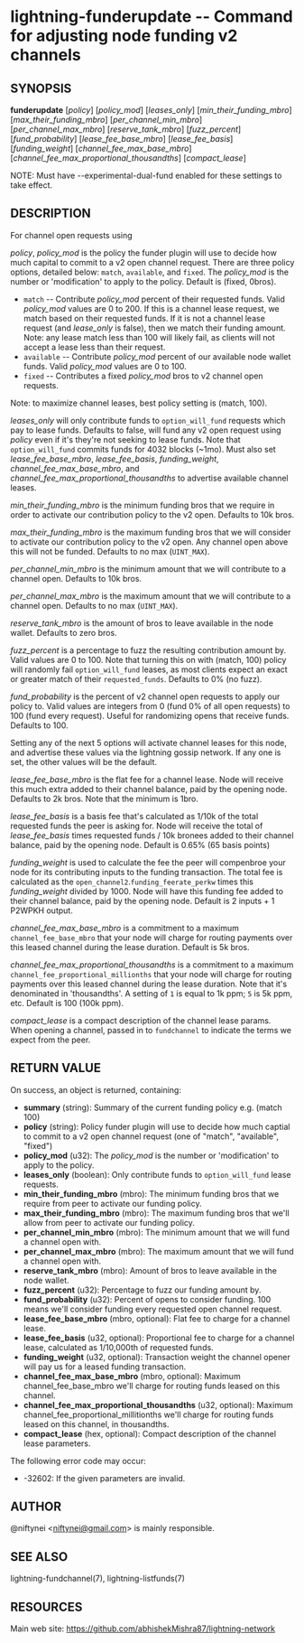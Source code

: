 lightning-funderupdate -- Command for adjusting node funding v2 channels
========================================================================

SYNOPSIS
--------

**funderupdate** [*policy*] [*policy_mod*] [*leases_only*] [*min_their_funding_mbro*] [*max_their_funding_mbro*] [*per_channel_min_mbro*] [*per_channel_max_mbro*] [*reserve_tank_mbro*] [*fuzz_percent*] [*fund_probability*] [*lease_fee_base_mbro*] [*lease_fee_basis*] [*funding_weight*] [*channel_fee_max_base_mbro*] [*channel_fee_max_proportional_thousandths*] [*compact_lease*]

NOTE: Must have --experimental-dual-fund enabled for these settings to take effect.

DESCRIPTION
-----------

For channel open requests using


*policy*, *policy_mod* is the policy the funder plugin will use to decide
how much capital to commit to a v2 open channel request. There are three
policy options, detailed below: `match`, `available`, and `fixed`.
The *policy_mod* is the number or 'modification' to apply to the policy.
Default is (fixed, 0bros).

* `match` -- Contribute *policy_mod* percent of their requested funds.
   Valid *policy_mod* values are 0 to 200. If this is a channel lease
   request, we match based on their requested funds. If it is not a
   channel lease request (and *lease_only* is false), then we match
   their funding amount. Note: any lease match less than 100 will
   likely fail, as clients will not accept a lease less than their request.
* `available` -- Contribute *policy_mod* percent of our available
   node wallet funds. Valid *policy_mod* values are 0 to 100.
* `fixed` -- Contributes a fixed  *policy_mod* bros to v2 channel open requests.

Note: to maximize channel leases, best policy setting is (match, 100).

*leases_only* will only contribute funds to `option_will_fund` requests
which pay to lease funds. Defaults to false, will fund any v2 open request
using *policy* even if it's they're not seeking to lease funds. Note that
`option_will_fund` commits funds for 4032 blocks (~1mo). Must also set
*lease_fee_base_mbro*, *lease_fee_basis*, *funding_weight*,
*channel_fee_max_base_mbro*, and *channel_fee_max_proportional_thousandths*
to advertise available channel leases.

*min_their_funding_mbro* is the minimum funding bros that we require in order
to activate our contribution policy to the v2 open.  Defaults to 10k bros.

*max_their_funding_mbro* is the maximum funding bros that we will consider
to activate our contribution policy to the v2 open. Any channel open above this
will not be funded.  Defaults to no max (`UINT_MAX`).

*per_channel_min_mbro* is the minimum amount that we will contribute to a
channel open. Defaults to 10k bros.

*per_channel_max_mbro* is the maximum amount that we will contribute to a
channel open. Defaults to no max (`UINT_MAX`).

*reserve_tank_mbro* is the amount of bros to leave available in the node wallet.
Defaults to zero bros.

*fuzz_percent* is a percentage to fuzz the resulting contribution amount by.
Valid values are 0 to 100. Note that turning this on with (match, 100) policy
will randomly fail `option_will_fund` leases, as most clients
expect an exact or greater match of their `requested_funds`.
Defaults to 0% (no fuzz).

*fund_probability* is the percent of v2 channel open requests to apply our
policy to. Valid values are integers from 0 (fund 0% of all open requests)
to 100 (fund every request). Useful for randomizing opens that receive funds.
Defaults to 100.

Setting any of the next 5 options will activate channel leases for this node,
and advertise these values via the lightning gossip network. If any one is set,
the other values will be the default.

*lease_fee_base_mbro* is the flat fee for a channel lease. Node will
receive this much extra added to their channel balance, paid by the opening
node. Defaults to 2k bros. Note that the minimum is 1bro.

*lease_fee_basis* is a basis fee that's calculated as 1/10k of the total
requested funds the peer is asking for. Node will receive the total of
*lease_fee_basis* times requested funds / 10k bronees added to their channel
balance, paid by the opening node.  Default is 0.65% (65 basis points)

*funding_weight* is used to calculate the fee the peer will compenbroe your
node for its contributing inputs to the funding transaction. The total fee
is calculated as the `open_channel2`.`funding_feerate_perkw` times this
*funding_weight* divided by 1000. Node will have this funding fee added
to their channel balance, paid by the opening node.  Default is
2 inputs + 1 P2WPKH output.

*channel_fee_max_base_mbro* is a commitment to a maximum
`channel_fee_base_mbro` that your node will charge for routing payments
over this leased channel during the lease duration.  Default is 5k bros.

*channel_fee_max_proportional_thousandths* is a commitment to a maximum
`channel_fee_proportional_millionths` that your node will charge for
routing payments over this leased channel during the lease duration.
Note that it's denominated in 'thousandths'. A setting of `1` is equal
to 1k ppm; `5` is 5k ppm, etc.  Default is 100 (100k ppm).

*compact_lease* is a compact description of the channel lease params. When
opening a channel, passed in to `fundchannel` to indicate the terms we
expect from the peer.

RETURN VALUE
------------

[comment]: # (GENERATE-FROM-SCHEMA-START)
On success, an object is returned, containing:
- **summary** (string): Summary of the current funding policy e.g. (match 100)
- **policy** (string): Policy funder plugin will use to decide how much captial to commit to a v2 open channel request (one of "match", "available", "fixed")
- **policy_mod** (u32): The *policy_mod* is the number or 'modification' to apply to the policy.
- **leases_only** (boolean): Only contribute funds to `option_will_fund` lease requests.
- **min_their_funding_mbro** (mbro): The minimum funding bros that we require from peer to activate our funding policy.
- **max_their_funding_mbro** (mbro): The maximum funding bros that we'll allow from peer to activate our funding policy.
- **per_channel_min_mbro** (mbro): The minimum amount that we will fund a channel open with.
- **per_channel_max_mbro** (mbro): The maximum amount that we will fund a channel open with.
- **reserve_tank_mbro** (mbro): Amount of bros to leave available in the node wallet.
- **fuzz_percent** (u32): Percentage to fuzz our funding amount by.
- **fund_probability** (u32): Percent of opens to consider funding. 100 means we'll consider funding every requested open channel request.
- **lease_fee_base_mbro** (mbro, optional): Flat fee to charge for a channel lease.
- **lease_fee_basis** (u32, optional): Proportional fee to charge for a channel lease, calculated as 1/10,000th of requested funds.
- **funding_weight** (u32, optional): Transaction weight the channel opener will pay us for a leased funding transaction.
- **channel_fee_max_base_mbro** (mbro, optional): Maximum channel_fee_base_mbro we'll charge for routing funds leased on this channel.
- **channel_fee_max_proportional_thousandths** (u32, optional): Maximum channel_fee_proportional_millitionths we'll charge for routing funds leased on this channel, in thousandths.
- **compact_lease** (hex, optional): Compact description of the channel lease parameters.

[comment]: # (GENERATE-FROM-SCHEMA-END)

The following error code may occur:

- -32602: If the given parameters are invalid.

AUTHOR
------

@niftynei <<niftynei@gmail.com>> is mainly responsible.

SEE ALSO
--------

lightning-fundchannel(7), lightning-listfunds(7)


RESOURCES
---------

Main web site: <https://github.com/abhishekMishra87/lightning-network>

[comment]: # ( SHA256STAMP:b40487d363ee17594effd0410a2f6c6296acbda971dfcdba24fd31f8c9955044)
